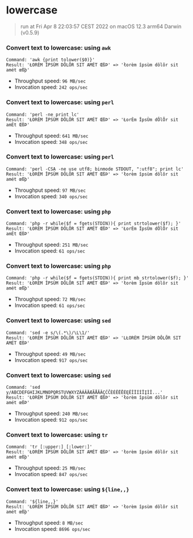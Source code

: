 # lowercase
 
> run at Fri Apr  8 22:03:57 CEST 2022 on macOS 12.3 arm64 Darwin (v0.5.9)
 
### Convert text to lowercase: using `awk`
```
Command: 'awk {print tolower($0)}'
Result: 'ŁORÈM ÎPSÙM DÔLÕR SIT AMÉT ŒßÞ' => 'łorèm îpsùm dôlõr sit amét œßþ'
```
* Throughput speed: `96 MB/sec`
* Invocation speed: `242 ops/sec`

### Convert text to lowercase: using `perl`
```
Command: 'perl -ne print lc'
Result: 'ŁORÈM ÎPSÙM DÔLÕR SIT AMÉT ŒßÞ' => 'ŁorÈm ÎpsÙm dÔlÕr sit amÉt ŒßÞ'
```
* Throughput speed: `641 MB/sec`
* Invocation speed: `348 ops/sec`

### Convert text to lowercase: using `perl`
```
Command: 'perl -CSA -ne use utf8; binmode STDOUT, ":utf8"; print lc'
Result: 'ŁORÈM ÎPSÙM DÔLÕR SIT AMÉT ŒßÞ' => 'łorèm îpsùm dôlõr sit amét œßþ'
```
* Throughput speed: `97 MB/sec`
* Invocation speed: `340 ops/sec`

### Convert text to lowercase: using `php`
```
Command: 'php -r while($f = fgets(STDIN)){ print strtolower($f); }'
Result: 'ŁORÈM ÎPSÙM DÔLÕR SIT AMÉT ŒßÞ' => 'ŁorÈm ÎpsÙm dÔlÕr sit amÉt ŒßÞ'
```
* Throughput speed: `251 MB/sec`
* Invocation speed: `61 ops/sec`

### Convert text to lowercase: using `php`
```
Command: 'php -r while($f = fgets(STDIN)){ print mb_strtolower($f); }'
Result: 'ŁORÈM ÎPSÙM DÔLÕR SIT AMÉT ŒßÞ' => 'łorèm îpsùm dôlõr sit amét œßþ'
```
* Throughput speed: `72 MB/sec`
* Invocation speed: `61 ops/sec`

### Convert text to lowercase: using `sed`
```
Command: 'sed -e s/\(.*\)/\L\1/'
Result: 'ŁORÈM ÎPSÙM DÔLÕR SIT AMÉT ŒßÞ' => 'LŁORÈM ÎPSÙM DÔLÕR SIT AMÉT ŒßÞ'
```
* Throughput speed: `49 MB/sec`
* Invocation speed: `917 ops/sec`

### Convert text to lowercase: using `sed`
```
Command: 'sed y/ABCDEFGHIJKLMNOPQRSTUVWXYZÀÁÂÄÆÃÅĀǍÇĆČÈÉÊËĒĖĘĚÎÏÍÍĪĮÌǏ...'
Result: 'ŁORÈM ÎPSÙM DÔLÕR SIT AMÉT ŒßÞ' => 'łorèm îpsùm dôlõr sit amét œßÞ'
```
* Throughput speed: `240 MB/sec`
* Invocation speed: `912 ops/sec`

### Convert text to lowercase: using `tr`
```
Command: 'tr [:upper:] [:lower:]'
Result: 'ŁORÈM ÎPSÙM DÔLÕR SIT AMÉT ŒßÞ' => 'łorèm îpsùm dôlõr sit amét œßþ'
```
* Throughput speed: `25 MB/sec`
* Invocation speed: `847 ops/sec`

### Convert text to lowercase: using `${line,,}`
```
Command: '${line,,}'
Result: 'ŁORÈM ÎPSÙM DÔLÕR SIT AMÉT ŒßÞ' => 'łorèm îpsùm dôlõr sit amét œßþ'
```
* Throughput speed: `8 MB/sec`
* Invocation speed: `8696 ops/sec`


